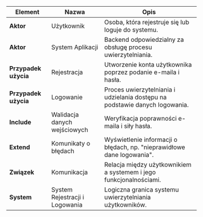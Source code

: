 | **Element**          | **Nazwa**                      | **Opis**                                                                    |
| -------------------- | ------------------------------ | --------------------------------------------------------------------------- |
| **Aktor**            | Użytkownik                     | Osoba, która rejestruje się lub loguje do systemu.                          |
| **Aktor**            | System Aplikacji               | Backend odpowiedzialny za obsługę procesu uwierzytelniania.                 |
| **Przypadek użycia** | Rejestracja                    | Utworzenie konta użytkownika poprzez podanie e-maila i hasła.               |
| **Przypadek użycia** | Logowanie                      | Proces uwierzytelniania i udzielania dostępu na podstawie danych logowania. |
| **Include**          | Walidacja danych wejściowych   | Weryfikacja poprawności e-maila i siły hasła.                               |
| **Extend**           | Komunikaty o błędach           | Wyświetlenie informacji o błędach, np. "nieprawidłowe dane logowania".      |
| **Związek**          | Komunikacja                    | Relacja między użytkownikiem a systemem i jego funkcjonalnościami.          |
| **System**           | System Rejestracji i Logowania | Logiczna granica systemu uwierzytelniania użytkowników.                     |

